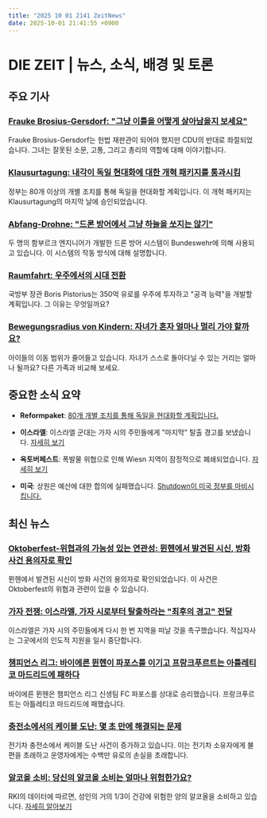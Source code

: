 ```yaml
---
title: "2025 10 01 2141 ZeitNews"
date: 2025-10-01 21:41:55 +0900
---
```


# DIE ZEIT | 뉴스, 소식, 배경 및 토론 

## 주요 기사 

### [Frauke Brosius-Gersdorf: "그냥 이틀을 어떻게 살아남을지 보세요"](https://www.zeit.de/2025/42/frauke-brosius-gersdorf-richterin-bundesverfassungsgericht-wahl-spd)
Frauke Brosius-Gersdorf는 헌법 재판관이 되어야 했지만 CDU의 반대로 좌절되었습니다. 그녀는 잘못된 소문, 고통, 그리고 총리의 역할에 대해 이야기합니다. 

### [Klausurtagung: 내각이 독일 현대화에 대한 개혁 패키지를 통과시킴](https://www.zeit.de/politik/deutschland/2025-10/klausurtagung-reformpaket-koalition-moderniesierungsagenda-gxe)
정부는 80개 이상의 개별 조치를 통해 독일을 현대화할 계획입니다. 이 개혁 패키지는 Klausurtagung의 마지막 날에 승인되었습니다. 

### [Abfang-Drohne: "드론 방어에서 그냥 하늘을 쏘지는 않기"](https://www.zeit.de/hamburg/2025-09/abfang-drohne-gerd-scholl-bundeswehr-universitaet-russische-spionage-hamburg-gxe)
두 명의 함부르크 엔지니어가 개발한 드론 방어 시스템이 Bundeswehr에 의해 사용되고 있습니다. 이 시스템의 작동 방식에 대해 설명합니다. 

### [Raumfahrt: 우주에서의 시대 전환](https://www.zeit.de/2025/42/raumfahrt-boris-pistorius-satelliten-bundeswehr)
국방부 장관 Boris Pistorius는 350억 유로를 우주에 투자하고 "공격 능력"을 개발할 계획입니다. 그 이유는 무엇일까요? 

### [Bewegungsradius von Kindern: 자녀가 혼자 얼마나 멀리 가야 할까요?](https://www.zeit.de/familie/2025-10/bewegungsradius-kinder-selbststaendigkeit-erziehung-vergleich)
아이들의 이동 범위가 줄어들고 있습니다. 자녀가 스스로 돌아다닐 수 있는 거리는 얼마나 될까요? 다른 가족과 비교해 보세요. 

## 중요한 소식 요약 
- **Reformpaket**: [80개 개별 조치를 통해 독일을 현대화할 계획입니다.](https://www.zeit.de/politik/deutschland/2025-10/klausurtagung-reformpaket-koalition-moderniesierungsagenda)
  
- **이스라엘**: 이스라엘 군대는 가자 시의 주민들에게 "마지막" 탈출 경고를 보냈습니다. [자세히 보기](https://www.zeit.de/politik/ausland/2025-08/krieg-in-gaza-liveblog#event_id=eoDRywwq5r4M31chY8me) 

- **옥토버페스트**: 폭발물 위협으로 인해 Wiesn 지역이 잠정적으로 폐쇄되었습니다. [자세히 보기](https://www.zeit.de/gesellschaft/2025-10/oktoberfest-bleibt-wegen-bombendrohung-geschlossen) 

- **미국**: 상원은 예산에 대한 합의에 실패했습니다. [Shutdown이 미국 정부를 마비시킵니다.](https://www.zeit.de/politik/ausland/2025-10/usa-shutdown-behoerden-haushalt-republikaner-demokraten) 

## 최신 뉴스 

### [Oktoberfest-위협과의 가능성 있는 연관성: 뮌헨에서 발견된 시신, 방화 사건 용의자로 확인](https://www.zeit.de/gesellschaft/2025-10/muenchen-brand-explosion-toter-tatverdaechtiger-polizei)
뮌헨에서 발견된 시신이 방화 사건의 용의자로 확인되었습니다. 이 사건은 Oktoberfest의 위협과 관련이 있을 수 있습니다. 

### [가자 전쟁: 이스라엘, 가자 시로부터 탈출하라는 "최후의 경고" 전달](https://www.zeit.de/politik/ausland/2025-08/krieg-in-gaza-liveblog)
이스라엘은 가자 시의 주민들에게 다시 한 번 지역을 떠날 것을 촉구했습니다. 적십자사는 그곳에서의 인도적 지원을 일시 중단합니다. 

### [챔피언스 리그: 바이에른 뮌헨이 파포스를 이기고 프랑크푸르트는 아틀레티코 마드리드에 패하다](https://www.zeit.de/sport/2025-09/champions-league-madrid-frankfurt-bayern-pafos)
바이에른 뮌헨은 챔피언스 리그 신생팀 FC 파포스를 상대로 승리했습니다. 프랑크푸르트는 아틀레티코 마드리드에 패했습니다. 

### [충전소에서의 케이블 도난: 몇 초 만에 해결되는 문제](https://www.zeit.de/mobilitaet/2025-09/kabeldiebstahl-ladesaeulen-elektroauto-kupfer-schutz)
전기차 충전소에서 케이블 도난 사건이 증가하고 있습니다. 이는 전기차 소유자에게 불편을 초래하고 운영자에게는 수백만 유로의 손실을 초래합니다. 

### [알코올 소비: 당신의 알코올 소비는 얼마나 위험한가요?](https://www.zeit.de/gesundheit/2025-09/alkoholkonsum-rechner-vergleich-gesundheitsrisiko-studie)
RKI의 데이터에 따르면, 성인의 거의 1/3이 건강에 위험한 양의 알코올을 소비하고 있습니다. [자세히 알아보기](https://www.zeit.de/gesundheit/2025-09/alkoholkonsum-rechner-vergleich-gesundheitsrisiko-studie)